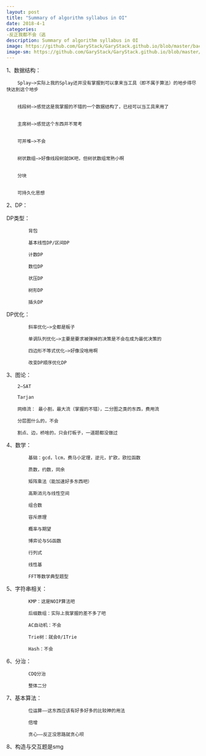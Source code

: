 ```yaml
---
layout: post
title: "Summary of algorithm syllabus in OI"
date: 2018-4-1
categories:
-反正我都不会（逃
description: Summary of algorithm syllabus in OI
image: https://github.com/GaryStack/GaryStack.github.io/blob/master/background/Other/%E9%9D%9E%E5%8A%A8%E6%BC%AB/555561.jpg?raw=true
image-sm: https://github.com/GaryStack/GaryStack.github.io/blob/master/background/Other/%E9%9D%9E%E5%8A%A8%E6%BC%AB/555561.jpg?raw=true
---
```

1、数据结构：

   		
		Splay—>实际上我的Splay还并没有掌握到可以拿来当工具（即不属于算法）的地步得尽快达到这个地步
   
   		
		线段树—>感觉这是我掌握的不错的一个数据结构了，已经可以当工具来用了
   
   		
		主席树—>感觉这个东西并不常考
   
   		
		可并堆—>不会
   
   		
		树状数组—>好像线段树就OK吧，但树状数组常熟小啊
   
   		
		分块
   
   		
		可持久化思想
   
	
2、DP：

  DP类型：
    
    		背包
	  
    		基本线性DP/区间DP
	  
    		计数DP
	  
    		数位DP
	  
    		状压DP
	  
    		树形DP
	  
    		插头DP
  
  DP优化：
	  
    		斜率优化—>全都是板子
	  
    		单调队列优化—>主要是要求被弹掉的决策是不会在成为最优决策的
	  
    		四边形不等式优化—>好像没啥用啊
	  
    		改变DP顺序优化DP


3、图论：
	
  		
		2—SAT
	
 		Tarjan
	
		网络流： 最小割，最大流（掌握的不错），二分图之类的东西，费用流
	
 		分层图什么的，不会
	
  		割点、边，桥啥的，只会打板子，一道题都没做过
		


4、数学：
	  
    		基础：gcd，lcm，费马小定理，逆元，扩欧，欧拉函数
	  
    		质数，约数，同余
	  
    		矩阵乘法（能加速好多东西吧）
	  
    		高斯消元与线性空间
	  
    		组合数
	  
    		容斥原理
	  
    		概率与期望
	
    		博弈论与SG函数
	  
    		行列式
	
    		线性基
	
    		FFT等数学典型题型


5、字符串相关：
	  
    		KMP：这是NOIP算法吧
	
    		后缀数组：实际上我掌握的差不多了吧
	
    		AC自动机：不会
	
    		Trie树：就会0/1Trie
	
    		Hash：不会


6、分治：
	
    		CDQ分治
	
    		整体二分
  

7、基本算法：
	
    		位运算——这东西应该有好多好多的比较神的用法
	  
    		倍增
	  
    		贪心——反正没思路就贪心呗


8、构造与交互题是smg
